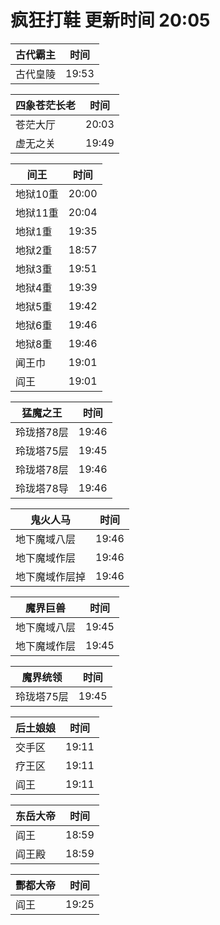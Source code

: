# 疯狂打鞋 更新时间 20:05

| 古代霸主   | 时间    |
|--------|-------|
| 古代皇陵 | 19:53 |

| 四象苍茫长老   | 时间    |
|--------|-------|
| 苍茫大厅 | 20:03 |
| 虚无之关 | 19:49 |

| 间王   | 时间    |
|--------|-------|
| 地狱10重 | 20:00 |
| 地狱11重 | 20:04 |
| 地狱1重 | 19:35 |
| 地狱2重 | 18:57 |
| 地狱3重 | 19:51 |
| 地狱4重 | 19:39 |
| 地狱5重 | 19:42 |
| 地狱6重 | 19:46 |
| 地狱8重 | 19:46 |
| 闻王巾 | 19:01 |
| 阎王 | 19:01 |

| 猛魔之王   | 时间    |
|--------|-------|
| 玲珑搭78层 | 19:46 |
| 玲珑塔75层 | 19:45 |
| 玲珑塔78层 | 19:46 |
| 玲珑塔78导 | 19:46 |

| 鬼火人马   | 时间    |
|--------|-------|
| 地下魔域八层 | 19:46 |
| 地下魔域作层 | 19:46 |
| 地下魔域作层掉 | 19:46 |

| 魔界巨兽   | 时间    |
|--------|-------|
| 地下魔域八层 | 19:45 |
| 地下魔域作层 | 19:45 |

| 魔界统领   | 时间    |
|--------|-------|
| 玲珑塔75层 | 19:45 |

| 后土娘娘   | 时间    |
|--------|-------|
| 交手区 | 19:11 |
| 疗王区 | 19:11 |
| 阎王 | 19:11 |

| 东岳大帝   | 时间    |
|--------|-------|
| 阎王 | 18:59 |
| 阎王殿 | 18:59 |

| 酆都大帝   | 时间    |
|--------|-------|
| 阎王 | 19:25 |